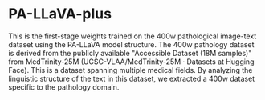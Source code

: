 # PA-LLaVA-plus
This is the first-stage weights trained on the 400w pathological image-text dataset using the PA-LLaVA model structure. 
The 400w pathology dataset is derived from the publicly available "Accessible Dataset (18M samples)" from MedTrinity-25M (UCSC-VLAA/MedTrinity-25M · Datasets at Hugging Face). This is a dataset spanning multiple medical fields. By analyzing the linguistic structure of the text in this dataset, we extracted a 400w dataset specific to the pathology domain.
